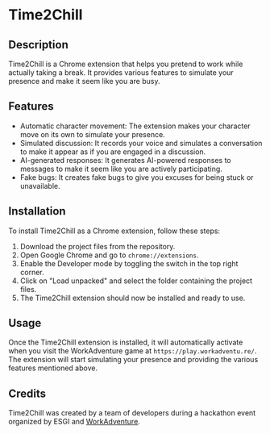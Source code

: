 # Time2Chill

## Description

Time2Chill is a Chrome extension that helps you pretend to work while actually taking a break. It provides various features to simulate your presence and make it seem like you are busy.

## Features

- Automatic character movement: The extension makes your character move on its own to simulate your presence.
- Simulated discussion: It records your voice and simulates a conversation to make it appear as if you are engaged in a discussion.
- AI-generated responses: It generates AI-powered responses to messages to make it seem like you are actively participating.
- Fake bugs: It creates fake bugs to give you excuses for being stuck or unavailable.

## Installation

To install Time2Chill as a Chrome extension, follow these steps:

1. Download the project files from the repository.
2. Open Google Chrome and go to `chrome://extensions`.
3. Enable the Developer mode by toggling the switch in the top right corner.
4. Click on "Load unpacked" and select the folder containing the project files.
5. The Time2Chill extension should now be installed and ready to use.

## Usage

Once the Time2Chill extension is installed, it will automatically activate when you visit the WorkAdventure game at `https://play.workadventu.re/`. The extension will start simulating your presence and providing the various features mentioned above.

## Credits

Time2Chill was created by a team of developers during a hackathon event organized by ESGI and [WorkAdventure](https://workadventu.re/).